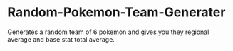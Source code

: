 # Random-Pokemon-Team-Generater
Generates a random team of 6 pokemon and gives you they regional average and base stat total average.
